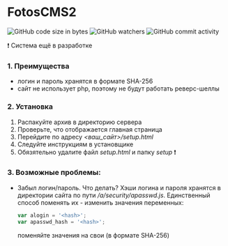 # FotosCMS2
![GitHub code size in bytes](https://img.shields.io/github/languages/code-size/AlexanderLivanov/FotosCMS2)
![GitHub watchers](https://img.shields.io/github/watchers/AlexanderLivanov/FotosCMS2?style=social)
![GitHub commit activity](https://img.shields.io/github/commit-activity/y/AlexanderLivanov/FotosCMS2)


:exclamation: Система ещё в разработке
### 1. Преимущества
- логин и пароль хранятся в формате SHA-256
- сайт не использует php, поэтому не будут работать реверс-шеллы

### 2. Установка
1. Распакуйте архив в директорию сервера
2. Проверьте, что отображается главная страница
3. Перейдите по адресу _<ваш_сайт>/setup.html_
4. Следуйте инструкциям в установщике
5. Обязятельно удалите файл _setup.html_ и папку _setup_ ❗

### 3. Возможные проблемы:
- Забыл логин/пароль. Что делать?
  Хэши логина и пароля хранятся в директории сайта по пути _/a/security/apasswd.js_. Единственный способ поменять их - изменить значения переменных:
  
  ```js
  var alogin = '<hash>';
  var apasswd_hash = '<hash>';
  ```
  поменяйте значения <hash> на свои (в формате SHA-256)
